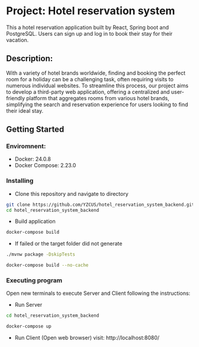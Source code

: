 # Project: Hotel reservation system
This a hotel reservation application built by React, Spring boot and PostgreSQL. Users can sign up and log in to book their stay for their vacation.

## Description:
With a variety of hotel brands worldwide, finding and booking the perfect room for a holiday can be a challenging task, often requiring visits to numerous individual websites. To streamline this process, our project aims to develop a third-party web application, offering a centralized and user-friendly platform that aggregates rooms from various hotel brands, simplifying the search and reservation experience for users looking to find their ideal stay. 


## Getting Started
### Enviromnent:
- Docker: 24.0.8
- Docker Compose: 2.23.0

### Installing
- Clone this repository and navigate to directory
```bash
git clone https://github.com/YZCUS/hotel_reservation_system_backend.git
cd hotel_reservation_system_backend
```

- Build application
```bash
docker-compose build
```

- If failed or the target folder did not generate
```bash
./mvnw package -DskipTests
```

```bash
docker-compose build --no-cache
```

### Executing program
Open new terminals to execute Server and Client following the instructions:
  
- Run Server
```bash
cd hotel_reservation_system_backend
```

```bash
docker-compose up
```

- Run Client (Open web browser)
visit: http://localhost:8080/